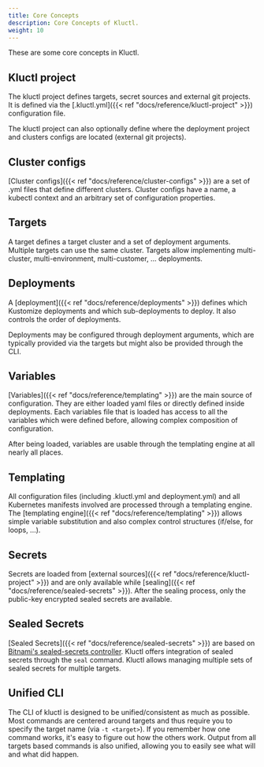 ```yaml
---
title: Core Concepts
description: Core Concepts of Kluctl.
weight: 10
---
```


These are some core concepts in Kluctl.

## Kluctl project
The kluctl project defines targets, secret sources and external git projects.
It is defined via the [.kluctl.yml]({{< ref "docs/reference/kluctl-project" >}}) configuration file.

The kluctl project can also optionally define where the deployment project and clusters configs are located (external
git projects).

## Cluster configs
[Cluster configs]({{< ref "docs/reference/cluster-configs" >}}) are a set of .yml files that define different clusters. Cluster configs have a name, a kubectl context
and an arbitrary set of configuration properties.

## Targets
A target defines a target cluster and a set of deployment arguments. Multiple targets can use the same cluster. Targets
allow implementing multi-cluster, multi-environment, multi-customer, ... deployments.

## Deployments
A [deployment]({{< ref "docs/reference/deployments" >}}) defines which Kustomize deployments and which sub-deployments
to deploy. It also controls the order of deployments.

Deployments may be configured through deployment arguments, which are typically provided via the targets but might also
be provided through the CLI.

## Variables
[Variables]({{< ref "docs/reference/templating" >}}) are the main source of configuration. They are either loaded yaml
files or directly defined inside deployments. Each variables file that is loaded has access to all the variables which
were defined before, allowing complex composition of configuration.

After being loaded, variables are usable through the templating engine at all nearly all places.

## Templating
All configuration files (including .kluctl.yml and deployment.yml) and all Kubernetes manifests involved are processed
through a templating engine.
The [templating engine]({{< ref "docs/reference/templating" >}}) allows simple variable substitution and also complex
control structures (if/else, for loops, ...).

## Secrets
Secrets are loaded from [external sources]({{< ref "docs/reference/kluctl-project" >}}) and are only available
while [sealing]({{< ref "docs/reference/sealed-secrets" >}}). After the sealing process, only the public-key encrypted
sealed secrets are available.

## Sealed Secrets
[Sealed Secrets]({{< ref "docs/reference/sealed-secrets" >}}) are based on
[Bitnami's sealed-secrets controller](https://github.com/bitnami-labs/sealed-secrets). Kluctl offers integration of
sealed secrets through the `seal` command. Kluctl allows managing multiple sets of sealed secrets for multiple targets.

## Unified CLI
The CLI of kluctl is designed to be unified/consistent as much as possible. Most commands are centered around targets
and thus require you to specify the target name (via `-t <target>`). If you remember how one command works, it's easy
to figure out how the others work. Output from all targets based commands is also unified, allowing you to easily see
what will and what did happen.
